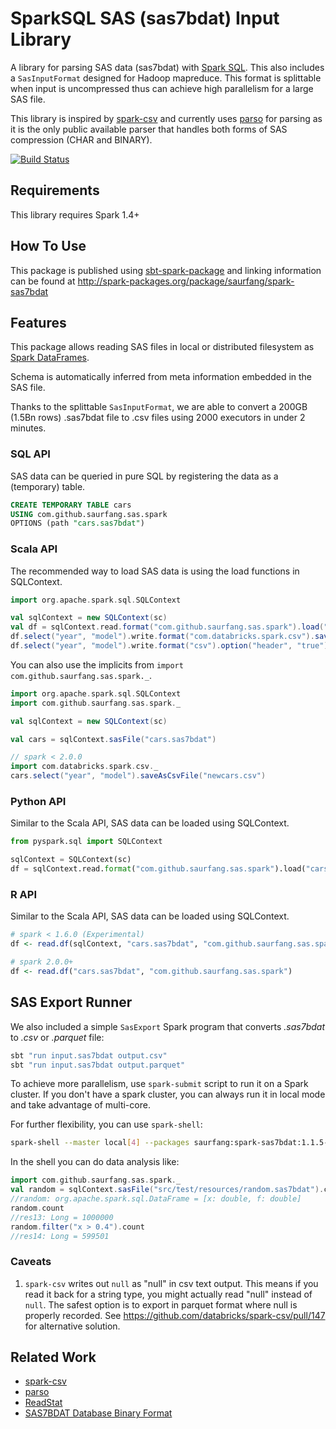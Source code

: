 # SparkSQL SAS (sas7bdat) Input Library

A library for parsing SAS data (sas7bdat) with [Spark SQL](http://spark.apache.org/docs/latest/sql-programming-guide.html).
This also includes a `SasInputFormat` designed for Hadoop mapreduce. This format is splittable when input is uncompressed
thus can achieve high parallelism for a large SAS file.

This library is inspired by [spark-csv](https://github.com/databricks/spark-csv) and
currently uses [parso](https://github.com/epam/parso/) for parsing as it is the only public available parser
that handles both forms of SAS compression (CHAR and BINARY). 

[![Build Status](https://travis-ci.org/saurfang/spark-sas7bdat.svg?branch=master)](https://travis-ci.org/saurfang/spark-sas7bdat)

## Requirements

This library requires Spark 1.4+

## How To Use

This package is published using [sbt-spark-package](https://github.com/databricks/sbt-spark-package) and
linking information can be found at http://spark-packages.org/package/saurfang/spark-sas7bdat

## Features

This package allows reading SAS files in local or distributed filesystem as
[Spark DataFrames](https://spark.apache.org/docs/latest/sql-programming-guide.html).

Schema is automatically inferred from meta information embedded in the SAS file.

Thanks to the splittable `SasInputFormat`, we are able to convert a 200GB (1.5Bn rows) .sas7bdat file
to .csv files using 2000 executors in under 2 minutes.

### SQL API
SAS data can be queried in pure SQL by registering the data as a (temporary) table.

```sql
CREATE TEMPORARY TABLE cars
USING com.github.saurfang.sas.spark
OPTIONS (path "cars.sas7bdat")
```

### Scala API
The recommended way to load SAS data is using the load functions in SQLContext.

```scala
import org.apache.spark.sql.SQLContext

val sqlContext = new SQLContext(sc)
val df = sqlContext.read.format("com.github.saurfang.sas.spark").load("cars.sas7bdat")
df.select("year", "model").write.format("com.databricks.spark.csv").save("newcars.csv") // spark < 2.0.0
df.select("year", "model").write.format("csv").option("header", "true").save("newcars.csv") // spark 2.0.0+
```

You can also use the implicits from `import com.github.saurfang.sas.spark._`.

```scala
import org.apache.spark.sql.SQLContext
import com.github.saurfang.sas.spark._

val sqlContext = new SQLContext(sc)

val cars = sqlContext.sasFile("cars.sas7bdat")

// spark < 2.0.0
import com.databricks.spark.csv._
cars.select("year", "model").saveAsCsvFile("newcars.csv")
```

### Python API
Similar to the Scala API, SAS data can be loaded using SQLContext.

```python
from pyspark.sql import SQLContext

sqlContext = SQLContext(sc)
df = sqlContext.read.format("com.github.saurfang.sas.spark").load("cars.sas7bdat")
```

### R API
Similar to the Scala API, SAS data can be loaded using SQLContext.

```r
# spark < 1.6.0 (Experimental)
df <- read.df(sqlContext, "cars.sas7bdat", "com.github.saurfang.sas.spark")

# spark 2.0.0+
df <- read.df("cars.sas7bdat", "com.github.saurfang.sas.spark")
```

## SAS Export Runner
We also included a simple `SasExport` Spark program that converts *.sas7bdat* to *.csv* or *.parquet* file:

```bash
sbt "run input.sas7bdat output.csv"
sbt "run input.sas7bdat output.parquet"
```

To achieve more parallelism, use `spark-submit` script to run it on a Spark cluster. If you don't have a spark
cluster, you can always run it in local mode and take advantage of multi-core.

For further flexibility, you can use `spark-shell`:

```bash
spark-shell --master local[4] --packages saurfang:spark-sas7bdat:1.1.5-s_2.11
```

In the shell you can do data analysis like:

```scala
import com.github.saurfang.sas.spark._
val random = sqlContext.sasFile("src/test/resources/random.sas7bdat").cache
//random: org.apache.spark.sql.DataFrame = [x: double, f: double]
random.count
//res13: Long = 1000000
random.filter("x > 0.4").count
//res14: Long = 599501
```

### Caveats

1. `spark-csv` writes out `null` as "null" in csv text output. This means if you read it back for a string type,
you might actually read "null" instead of `null`. The safest option is to export in parquet format where
null is properly recorded. See https://github.com/databricks/spark-csv/pull/147 for alternative solution.

## Related Work

* [spark-csv](https://github.com/databricks/spark-csv)
* [parso](https://github.com/epam/parso)
* [ReadStat](https://github.com/WizardMac/ReadStat)
* [SAS7BDAT Database Binary Format](http://www2.uaem.mx/r-mirror/web/packages/sas7bdat/vignettes/sas7bdat.pdf)
